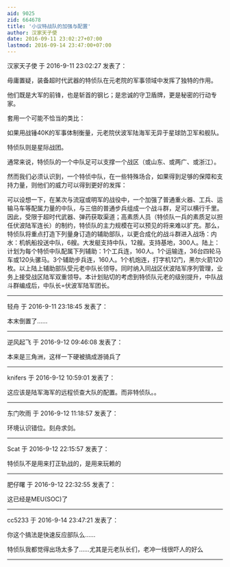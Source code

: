 ```yaml
---
aid: 9025
zid: 664678
title: '小议特战队的加强与配置'
author: 汉家天子使
date: 2016-09-11 23:02:27+07:00
lastmod: 2016-09-14 23:47:00+07:00
---
```


汉家天子使 于 2016-9-11 23:02:27 发表了：

毋庸置疑，装备超时代武器的特侦队在元老院的军事领域中发挥了独特的作用。

他们既是大军的前锋，也是斩首的钢匕；是忠诚的守卫盾牌，更是秘密的行动专家。

套用一个可能不恰当的类比：

如果用战锤40K的军事体制衡量，元老院伏波军陆海军无异于星球防卫军和舰队。

特侦队则是星际战团。

通常来说，特侦队的一个中队足可以支撑一个战区（或山东、或两广、或浙江）。

然而我们必须认识到，一个特侦中队，在一些特殊场合，如果得到足够的保障和支持力量，则他们的威力可以得到更好的发挥：

可以设想一下，在某次与流寇或明军的战役中，一个加强了普通重火器、工兵、运输马车等配属力量的中队，与三倍的普通步兵组成一个战斗群，足可以横行千里。因此，受限于超时代武器、弹药获取渠道；高素质人员（特侦队一兵的素质足以担任伏波陆军连长）的制约，特侦队的主力规模在可以预见的将来难以扩充。那么，特侦队将重点打造下列量身订造的辅助部队，以更合成化的战斗群进入战场：内水：机帆船投送中队，6艘。大发艇支持中队，12艘。支持基地，300人。陆上：计划为每个特侦中队配属下列辅助：1个工兵连，160人。1个运输连，36台四轮马车或120头骡马。3个辅助步兵连，160人。1个机炮连，打字机12门，黑尔火箭120枚。以上陆上辅助部队受元老中队长领导。同时纳入同战区伏波陆军序列管理，业务上接受战区陆军双重领导。本计划贴切的考虑到特侦队元老的级别提升，中队战斗群编成后，中队长=伏波军陆军团长。

---------

轻舟 于 2016-9-11 23:18:45 发表了：

本末倒置了……

---------

逆风起飞 于 2016-9-12 09:46:08 发表了：

本来是三角洲，这样一下硬被搞成游骑兵了

---------

knifers 于 2016-9-12 10:59:01 发表了：

这应该是陆军海军的远程侦查大队的配置。而非特侦队。。

---------

东门吹雨 于 2016-9-12 11:18:57 发表了：

环境认识错位。刻舟求剑。

---------

Scat 于 2016-9-12 22:15:57 发表了：

特侦队不是用来打正轨战的，是用来玩赖的

---------

肥仔曙 于 2016-9-12 22:32:55 发表了：

这已经是MEU(SOC)了

---------

cc5233 于 2016-9-14 23:47:21 发表了：

你这个搞法是快速反应部队么……

特侦队我都觉得出场太多了……尤其是元老队长们，老冲一线很吓人的好么

---------

